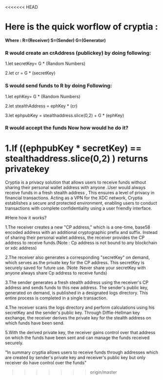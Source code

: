 <<<<<<< HEAD
# Here is the quick worflow of cryptia :

**Where : R=(Receiver) S=(Sender) G=(Generator)**

### R would create an crAddress (publickey) by doing following:

1.let secretKey= G * (Random Numbers)

2.let cr = G * (secretKey)

### S would send funds to R by doing Following:

1.let ephKey= G * (Random Numbers)

2.let stealthAddress = ephKey * (cr)

3.let ephpubKey = stealthaddress.slice(0,2) + G * (ephKey)

### R would accept the funds Now how would he do it?

1.If ((ephpubKey * secretKey) == stealthaddress.slice(0,2) ) returns **privatekey**
=======
Cryptia is a privacy solution that allows users to receive funds without sharing their personal wallet address with anyone .User would always receive funds in a fresh stealth address , This ensures a level of privacy in financial transactions. Acting as a VPN for the XDC network, Cryptia establishes a secure and protected environment, enabling users to conduct transactions with complete confidentiality using a user friendly interface.

#Here how it works?


1.The receiver creates a new "CP address," which is a one-time, base58 encoded address with an additional cryptographic prefix and suffix. Instead of sharing their personal wallet address, the receiver provides the CP address to receive funds.(Note : Cp address is not bound to any blockchain or xdc address)

2.The receiver also generates a corresponding "secretKey" on demand, which serves as the private key for the CP address. This secretKey is securely saved for future use. (Note :Never share your secretKey with anyone always share Cp address to receive funds)

3.The sender generates a fresh stealth address using the receiver's CP address and sends funds to this new address. The sender's public key, generated on demand, is published in a designated logs directory. This entire process is completed in a single transaction.

4.The receiver scans the logs directory and perform calculations using his secretKey and the sender's public key. Through Diffie-Hellman key exchange, the receiver derives the private key for the stealth address on which funds have been send.

5.With the derived private key, the receiver gains control over that address on which the funds have been sent and can manage the funds received securely.

"In summary cryptia allows users to receive funds through addresses which are created by sender's private key and receiver's public key but only receiver do have control over the funds"
>>>>>>> origin/master
